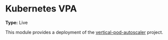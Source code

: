 # Kubernetes VPA

**Type:** Live

This module provides a deployment of the [vertical-pod-autoscaler](https://github.com/kubernetes/autoscaler/tree/master/vertical-pod-autoscaler) project.
